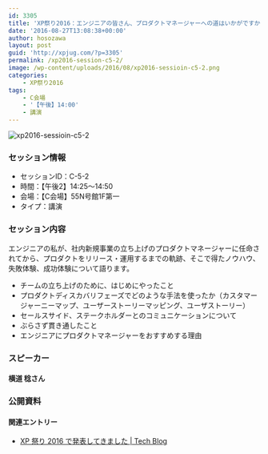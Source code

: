 ```yaml
---
id: 3305
title: 'XP祭り2016：エンジニアの皆さん、プロダクトマネージャーへの道はいかがですか？ (横道 稔さん)'
date: '2016-08-27T13:08:38+00:00'
author: hosozawa
layout: post
guid: 'http://xpjug.com/?p=3305'
permalink: /xp2016-session-c5-2/
image: /wp-content/uploads/2016/08/xp2016-sessioin-c5-2.png
categories:
    - XP祭り2016
tags:
    - C会場
    - '【午後】14:00'
    - 講演
---
```


![xp2016-sessioin-c5-2](http://xpjug.com/wp-content/uploads/2016/08/xp2016-sessioin-c5-2.png)

### セッション情報

- セッションID：C-5-2
- 時間：【午後2】14:25～14:50
- 会場：【C会場】55N号館1F第一
- タイプ：講演

### セッション内容

エンジニアの私が、社内新規事業の立ち上げのプロダクトマネージャーに任命されてから、プロダクトをリリース・運用するまでの軌跡、そこで得たノウハウ、失敗体験、成功体験について語ります。

- チームの立ち上げのために、はじめにやったこと
- プロダクトディスカバリフェーズでどのような手法を使ったか（カスタマージャーニーマップ、ユーザーストーリーマッピング、ユーザストーリー）
- セールスサイド、ステークホルダーとのコミュニケーションについて
- ぶらさず貫き通したこと
- エンジニアにプロダクトマネージャーをおすすめする理由

### スピーカー

#### 横道 稔さん

### 公開資料

<script async="" class="speakerdeck-embed" data-id="d27f17a91d694e13a3444485125296b1" data-ratio="1.33333333333333" src="//speakerdeck.com/assets/embed.js"></script>

#### 関連エントリー

- [XP 祭り 2016 で発表してきました | Tech Blog](https://adtech.cyberagent.io/techblog/archives/1174)